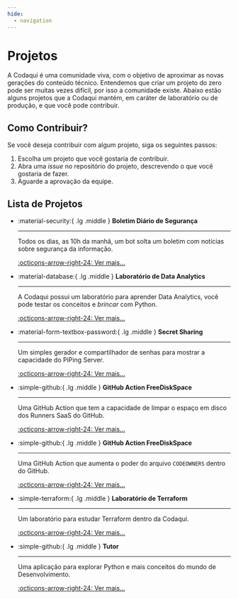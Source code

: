 ```yaml
---
hide:
  - navigation
---
```

# Projetos

A Codaqui é uma comunidade viva, com o objetivo de aproximar as novas gerações do conteúdo técnico. Entendemos que criar um projeto do zero pode ser muitas vezes difícil, por isso a comunidade existe. Abaixo estão alguns projetos que a Codaqui mantém, em caráter de laboratório ou de produção, e que você pode contribuir.

## Como Contribuir?

Se você deseja contribuir com algum projeto, siga os seguintes passos:
1. Escolha um projeto que você gostaria de contribuir.
2. Abra uma _issue_ no repositório do projeto, descrevendo o que você gostaria de fazer.
3. Aguarde a aprovação da equipe.

## Lista de Projetos

<div class="grid cards" markdown>

-   :material-security:{ .lg .middle } __Boletim Diário de Segurança__

    ---

    Todos os dias, as 10h da manhã, um bot solta um boletim com notícias sobre segurança da informação.

    [:octicons-arrow-right-24: Ver mais...](https://github.com/codaqui/boletim-diario-seguranca)

-   :material-database:{ .lg .middle } __Laboratório de Data Analytics__

    ---

    A Codaqui possui um laboratório para aprender Data Analytics, você pode testar os conceitos e _brincar_ com Python.

    [:octicons-arrow-right-24: Ver mais...](https://github.com/codaqui/dados)

-   :material-form-textbox-password:{ .lg .middle } __Secret Sharing__

    ---

    Um simples gerador e compartilhador de senhas para mostrar a capacidade do PiPing Server.

    [:octicons-arrow-right-24: Ver mais...](https://github.com/codaqui/secret-sharing)

-   :simple-github:{ .lg .middle } __GitHub Action FreeDiskSpace__

    ---

    Uma GitHub Action que tem a capacidade de limpar o espaço em disco dos Runners SaaS do GitHub.

    [:octicons-arrow-right-24: Ver mais...](https://github.com/endersonmenezes/free-disk-space)


-   :simple-github:{ .lg .middle } __GitHub Action FreeDiskSpace__

    ---

    Uma GitHub Action que aumenta o poder do arquivo `CODEOWNERS` dentro do GitHub.

    [:octicons-arrow-right-24: Ver mais...](https://github.com/endersonmenezes/codeowners-superpowers)


-   :simple-terraform:{ .lg .middle } __Laboratório de Terraform__

    ---

    Um laboratório para estudar Terraform dentro da Codaqui.

    [:octicons-arrow-right-24: Ver mais...](https://github.com/codaqui/terraform-organization)

-  :simple-github:{ .lg .middle } __Tutor__

    ---

    Uma aplicação para explorar Python e mais conceitos do mundo de Desenvolvimento.

    [:octicons-arrow-right-24: Ver mais...](https://github.com/codaqui/tutor)

</div>